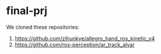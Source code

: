 # final-prj

We cloned these repositories:
1. https://github.com/zihunkye/allegro_hand_ros_kinetic_v4
2. https://github.com/ros-perception/ar_track_alvar
